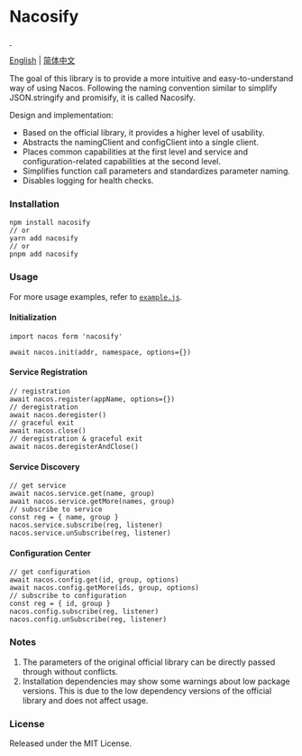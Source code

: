 # Nacosify

<p align="left">
  <a aria-label="NPM version" href="https://www.npmjs.com/package/nacosify">
    <img alt="" src="https://badgen.net/npm/v/nacosify">
  </a>
  <a aria-label="License" href="https://github.com/chakhsu/nacosify/blob/main/LICENSE">
    <img alt="" src="https://badgen.net/npm/license/nacosify">
  </a>
</p>

[English](./README.md) | [简体中文](./README_CN.md)

The goal of this library is to provide a more intuitive and easy-to-understand way of using Nacos. Following the naming convention similar to simplify JSON.stringify and promisify, it is called Nacosify.

Design and implementation:
- Based on the official library, it provides a higher level of usability.
- Abstracts the namingClient and configClient into a single client.
- Places common capabilities at the first level and service and configuration-related capabilities at the second level.
- Simplifies function call parameters and standardizes parameter naming.
- Disables logging for health checks.

### Installation

```
npm install nacosify
// or
yarn add nacosify
// or
pnpm add nacosify
```

### Usage

For more usage examples, refer to [`example.js`](./example.js).

#### Initialization

```
import nacos form 'nacosify'

await nacos.init(addr, namespace, options={})
```

#### Service Registration

```
// registration
await nacos.register(appName, options={})
// deregistration
await nacos.deregister()
// graceful exit
await nacos.close()
// deregistration & graceful exit
await nacos.deregisterAndClose()
```

#### Service Discovery

```
// get service
await nacos.service.get(name, group)
await nacos.service.getMore(names, group)
// subscribe to service
const reg = { name, group }
nacos.service.subscribe(reg, listener)
nacos.service.unSubscribe(reg, listener)
```

#### Configuration Center

```
// get configuration
await nacos.config.get(id, group, options)
await nacos.config.getMore(ids, group, options)
// subscribe to configuration
const reg = { id, group }
nacos.config.subscribe(reg, listener)
nacos.config.unSubscribe(reg, listener)
```

### Notes

1. The parameters of the original official library can be directly passed through without conflicts.
2. Installation dependencies may show some warnings about low package versions. This is due to the low dependency versions of the official library and does not affect usage.

### License

Released under the MIT License.
